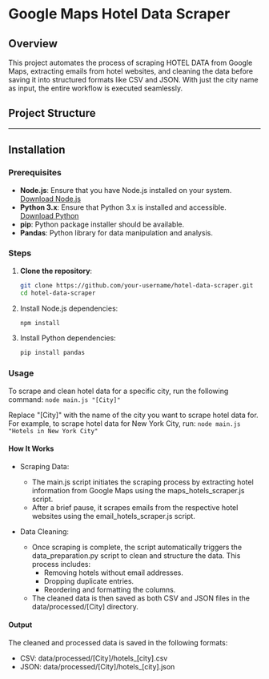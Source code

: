 # Google Maps Hotel Data Scraper

## Overview

This project automates the process of scraping HOTEL DATA from Google Maps, extracting emails from hotel websites, and cleaning the data before saving it into structured formats like CSV and JSON. With just the city name as input, the entire workflow is executed seamlessly.

## Project Structure
---

## Installation

### Prerequisites

- **Node.js**: Ensure that you have Node.js installed on your system. [Download Node.js](https://nodejs.org/en/download/)
- **Python 3.x**: Ensure that Python 3.x is installed and accessible. [Download Python](https://www.python.org/downloads/)
- **pip**: Python package installer should be available.
- **Pandas**: Python library for data manipulation and analysis.

### Steps

1. **Clone the repository**:

    ```bash
    git clone https://github.com/your-username/hotel-data-scraper.git
    cd hotel-data-scraper
    ```

2. Install Node.js dependencies:

    ```bash
    npm install
    ```

3. Install Python dependencies:

    ```bash
    pip install pandas
    ```

### Usage
To scrape and clean hotel data for a specific city, run the following command:
    ```
    node main.js "[City]"
    ```

Replace "[City]" with the name of the city you want to scrape hotel data for. For example, to scrape hotel data for New York City, run:
    ```
    node main.js "Hotels in New York City"
    ```

#### How It Works
- Scraping Data:
    - The main.js script initiates the scraping process by extracting hotel information from Google Maps using the maps_hotels_scraper.js script.
    - After a brief pause, it scrapes emails from the respective hotel websites using the email_hotels_scraper.js script.

- Data Cleaning:
    - Once scraping is complete, the script automatically triggers the data_preparation.py script to clean and structure the data. This process includes:
        - Removing hotels without email addresses.
        - Dropping duplicate entries.
        - Reordering and formatting the columns.
    - The cleaned data is then saved as both CSV and JSON files in the data/processed/[City] directory.

#### Output
The cleaned and processed data is saved in the following formats:
- CSV: data/processed/[City]/hotels_[city].csv
- JSON: data/processed/[City]/hotels_[city].json

